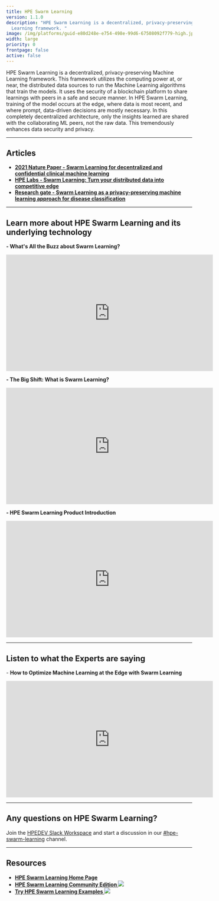 ```yaml
---
title: HPE Swarm Learning
version: 1.1.0
description: "HPE Swarm Learning is a decentralized, privacy-preserving Machine
  Learning framework. "
image: /img/platforms/guid-e80d248e-e754-498e-99d6-67508092f779-high.jpg
width: large
priority: 0
frontpage: false
active: false
---
```

HPE Swarm Learning is a decentralized, privacy-preserving Machine Learning framework. This framework utilizes the computing power at, or near, the distributed data sources to run the Machine Learning algorithms that train the models. It uses the security of a blockchain platform to share learnings with peers in a safe and secure manner. In  HPE Swarm Learning, training of the model occurs at the edge, where data is most recent, and where prompt, data-driven decisions are mostly necessary. In this completely decentralized architecture, only the insights learned are shared with the collaborating ML peers, not the raw data. This tremendously enhances data security and privacy.

- - -

## Articles

* **[2﻿021 Nature Paper - Swarm Learning for decentralized and confidential clinical machine learning](https://www.nature.com/articles/s41586-021-03583-3)**
* **[HPE Labs - Swarm Learning: Turn your distributed data into competitive edge](https://www.hpe.com/psnow/doc/a50000344enw?jumpid=in_lit-psnow-red)**
* **[Research gate - Swarm Learning as a privacy-preserving machine learning approach for disease classification](https://www.researchgate.net/publication/342495847_Swarm_Learning_as_a_privacy-preserving_machine_learning_approach_for_disease_classification)**

- - -

## Learn more about HPE Swarm Learning and its underlying technology

**\-﻿ What's All the Buzz about Swarm Learning?**

<iframe width="560" height="315" src="https://www.youtube.com/embed/JqwjyENd89I" title="YouTube video player" frameborder="0" allow="accelerometer; autoplay; clipboard-write; encrypted-media; gyroscope; picture-in-picture" allowfullscreen></iframe>

**\-﻿ The Big Shift: What is Swarm Learning?**

<iframe width="560" height="315" src="https://www.youtube.com/embed/6Fep6Lw5t-U" title="YouTube video player" frameborder="0" allow="accelerometer; autoplay; clipboard-write; encrypted-media; gyroscope; picture-in-picture" allowfullscreen></iframe>

**\-﻿ HPE Swarm Learning Product Introduction**

<iframe width="560" height="315" src="https://www.youtube.com/embed/ORujFJ1lVVw" title="YouTube video player" frameborder="0" allow="accelerometer; autoplay; clipboard-write; encrypted-media; gyroscope; picture-in-picture" allowfullscreen></iframe>



- - -

## Listen to what the Experts are saying

\-﻿ **How to Optimize Machine Learning at the Edge with Swarm Learning**

<iframe width="560" height="315" src="https://www.youtube.com/embed/paBt6nvyTHQ" title="YouTube video player" frameborder="0" allow="accelerometer; autoplay; clipboard-write; encrypted-media; gyroscope; picture-in-picture" allowfullscreen></iframe>

- - -

## Any questions on HPE Swarm Learning?

J﻿oin the [HPEDEV Slack Workspace](https://slack.hpedev.io/) and start a discussion in our [\#hpe-swarm-learning](https://hpedev.slack.com/archives/C04A5DK9TUK) channel.

- - -

## Resources[](https://www.hpe.com/us/en/solutions/artificial-intelligence/swarm-learning.html)

* **[H﻿PE Swarm Learning Home Page](https://www.hpe.com/us/en/solutions/artificial-intelligence/swarm-learning.html)**
* [**HPE Swarm Learning Community Edition ![](Github)**](https://github.com/HewlettPackard/swarm-learning)
* [**Try HPE Swarm Learning Examples ![](GitHub)**](https://github.com/HewlettPackard/swarm-learning/tree/master/examples)